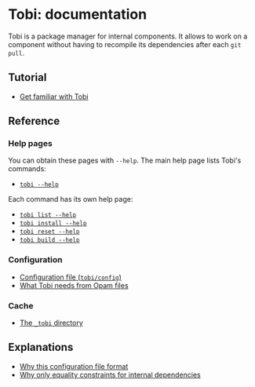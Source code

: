 # Tobi: documentation

Tobi is a package manager for internal components.
It allows to work on a component without having to recompile its dependencies
after each `git pull`.

## Tutorial

- [Get familiar with Tobi](get_familiar_with_tobi.md)

## Reference

### Help pages

You can obtain these pages with `--help`. The main help page lists Tobi's commands:

- [`tobi --help`](tobi--help.html)

Each command has its own help page:

- [`tobi list --help`](tobi_list--help.html)
- [`tobi install --help`](tobi_install--help.html)
- [`tobi reset --help`](tobi_reset--help.html)
- [`tobi build --help`](tobi_build--help.html)

### Configuration

- [Configuration file (`tobi/config`)](configuration_file.md)
- [What Tobi needs from Opam files](what_Tobi_needs_from_Opam_files.md)

### Cache

- [The `_tobi` directory](the_tobi_directory.md)

## Explanations

- [Why this configuration file format](why_this_configuration_file_format.md)
- [Why only equality constraints for internal dependencies](why_only_equality_constraints_for_internal_dependencies.md)
